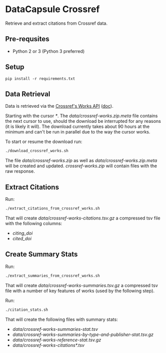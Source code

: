 # DataCapsule Crossref

Retrieve and extract citations from Crossref data.

## Pre-requsites

* Python 2 or 3 (Python 3 preferred)

## Setup

`pip install -r requirements.txt`

## Data Retrieval

Data is retrieved via the [Crossref's Works API](https://api.crossref.org/works) ([doc](https://github.com/CrossRef/rest-api-doc)).

Starting with the cursor _*_. The _data/crossref-works.zip.meta_ file contains the next cursor to use, should the download be interrupted for any reasons (it is likely it will). The download currently takes about 90 hours at the minimum and can't be run in parallel due to the way the cursor works.

To start or resume the download run:

```bash
./download_crossref_works.sh
```

The file _data/crossref-works.zip_ as well as _data/crossref-works.zip.meta_ will be created and updated. _crossref-works.zip_ will contain files with the raw response.

## Extract Citations

Run:

```bash
./extract_citations_from_crossref_works.sh
```

That will create _data/crossref-works-citations.tsv.gz_ a compressed tsv file with the following columns:

* _citing_doi_
* _cited_doi_

## Create Summary Stats

Run:

```bash
./extract_summaries_from_crossref_works.sh
```

That will create _data/crossref-works-summaries.tsv.gz_ a compressed tsv file with a number of key features of works (used by the following step).

Run:

```bash
./citation_stats.sh
```

That will create the following files with summary stats:

* _data/crossref-works-summaries-stat.tsv_
* _data/crossref-works-summaries-by-type-and-publisher-stat.tsv.gz_
* _data/crossref-works-reference-stat.tsv.gz_
* _data/crossref-works-citations*.tsv_
